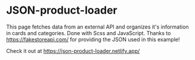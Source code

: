 # JSON-product-loader

This page fetches data from an external API and organizes it's information in cards and categories. Done with Scss and JavaScript. Thanks to https://fakestoreapi.com/ for providing the JSON used in this example!

Check it out at https://json-product-loader.netlify.app/
